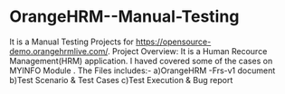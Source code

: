# OrangeHRM--Manual-Testing
It is a Manual Testing Projects for https://opensource-demo.orangehrmlive.com/.  Project Overview: It is a Human Recource Management(HRM) application. I haved covered some of the cases on MYINFO Module . The Files includes:- a)OrangeHRM -Frs-v1 document b)Test Scenario &amp; Test Cases c)Test Execution &amp; Bug report
